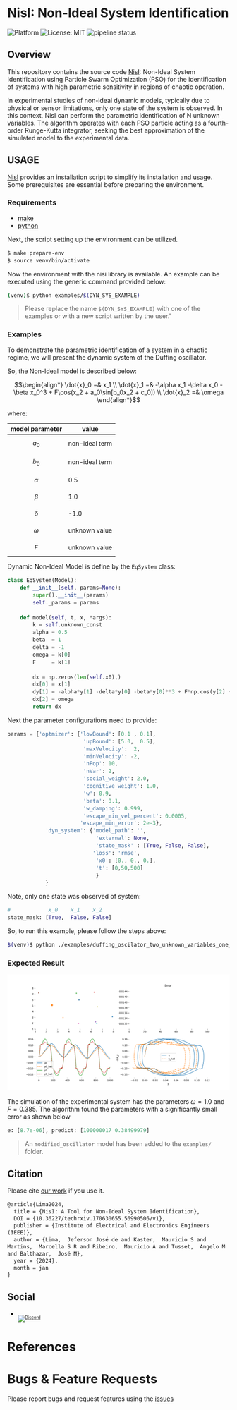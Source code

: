 # NisI: Non-Ideal System Identification

![Platform](https://img.shields.io/badge/platform-python-lightgrey.svg?style=flat)
![License: MIT](https://img.shields.io/badge/License-MIT-yellow.svg)
![pipeline status](https://gitlab.com/jeferson.lima/nisi/badges/main/pipeline.svg)


## Overview
This repository contains the source code [NisI](https://gitlab.com/jeferson.lima/nisi): Non-Ideal System Identification using Particle Swarm Optimization (PSO) for the identification of systems with high parametric sensitivity in regions of chaotic operation.

In experimental studies of non-ideal dynamic models, typically due to physical or sensor limitations, only one state of the system is observed. In this context, NisI can perform the parametric identification of N unknown variables. The algorithm operates with each PSO particle acting as a fourth-order Runge-Kutta integrator, seeking the best approximation of the simulated model to the experimental data.

## USAGE

[NisI](https://gitlab.com/jeferson.lima/nisi) provides an installation script to simplify its installation and usage. Some prerequisites are essential before preparing the environment.

### Requirements
* [make](https://www.gnu.org/software/make/)
* [python](https://www.python.org/downloads/)

Next, the script setting up the environment can be utilized.

```bash
$ make prepare-env
$ source venv/bin/activate
```
Now the environment with the nisi library is available. An example can be executed using the generic command provided below:

```bash 
(venv)$ python examples/$(DYN_SYS_EXAMPLE)
```

> Please replace the name `$(DYN_SYS_EXAMPLE)` with one of the examples or with a new script written by the user."

### Examples
To demonstrate the parametric identification of a system in a chaotic regime, we will present the dynamic system of the Duffing oscillator.

So, the Non-Ideal model is described below:

```math
\begin{align*}
\dot{x}_0 =& x_1 \\
\dot{x}_1 =& -\alpha x_1 -\delta x_0 - \beta x_0^3 + F\cos(x_2 + a_0\sin[b_0x_2 + c_0]) \\
\dot{x}_2 =& \omega
\end{align*}
```

where: 

|model parameter| value|
|---|---|
|$$a_0$$|non-ideal term|
|$$b_0$$|non-ideal term|
|$$\alpha$$ | 0.5|
|$$\beta$$  | 1.0|
|$$\delta$$ | -1.0|
|$$\omega$$ |unknown value|
|$$F$$ | unknown value|

Dynamic Non-Ideal Model is define by the `EqSystem` class:

```python
class EqSystem(Model):
    def __init__(self, params=None):
        super().__init__(params)
        self._params = params

    def model(self, t, x, *args):
        k = self.unknown_const
        alpha = 0.5
        beta  = 1
        delta = -1
        omega = k[0]
        F     = k[1]

        dx = np.zeros(len(self.x0),)
        dx[0] = x[1]
        dy[1] = -alpha*y[1] -delta*y[0] -beta*y[0]**3 + F*np.cos(y[2] + a_0*np.sin(b_0*y[2]+c_0))
        dx[2] = omega
        return dx
```

Next the parameter configurations need to provide:

```python
params = {'optmizer': {'lowBound': [0.1 , 0.1],
                        'upBound': [5.0,  0.5],
                        'maxVelocity':  2, 
                        'minVelocity': -2,
                        'nPop': 10,
                        'nVar': 2,
                        'social_weight': 2.0,
                        'cognitive_weight': 1.0,
                        'w': 0.9,
                        'beta': 0.1,
                        'w_damping': 0.999,
                        'escape_min_vel_percent': 0.0005,
                       'escape_min_error': 2e-3},
            'dyn_system': {'model_path': '',
                            'external': None,
                            'state_mask' : [True, False, False],
                           'loss': 'rmse',
                            'x0': [0., 0., 0.],
                            't': [0,50,500]
                            }
            }
```

Note, only one state was observed of system:
```python
#            x_0    x_1    x_2
state_mask: [True,  False, False]
```
So, to run this example, please follow the steps above:

```bash
$(venv)$ python ./examples/duffing_oscilator_two_unknown_variables_one_state_observed.py
```

### Expected Result

![](images/generic_problem.gif)

The simulation of the experimental system has the parameters $\omega = 1.0$ and $F = 0.385$. The algorithm found the parameters with a significantly small error as shown below

```python
e: [8.7e-06], predict: [100000017 0.38499979]
```

> An `modified_oscillator` model has been added to the `examples/` folder.


## Citation
Please cite [our work](https://www.techrxiv.org/doi/full/10.36227/techrxiv.170630655.56990506/v2) if you use it.

```
@article{Lima2024,
  title = {NisI: A Tool for Non-Ideal System Identification},
  DOI = {10.36227/techrxiv.170630655.56990506/v1},
  publisher = {Institute of Electrical and Electronics Engineers (IEEE)},
  author = {Lima,  Jeferson José de and Kaster,  Mauricio S and Martins,  Marcella S R and Ribeiro,  Mauricio A and Tusset,  Angelo M and Balthazar,  José M},
  year = {2024},
  month = jan 
}
```


## Social

* <sub><sub>[![Discord](https://img.shields.io/discord/1163988043536011344?logo=discord&logoColor=white)](https://discord.gg/c4yWGHcAeM)</sub></sub>

# References

# Bugs & Feature Requests
Please report bugs and request features using the [issues](https://gitlab.com/jeferson.lima/nisi/-/issues)
